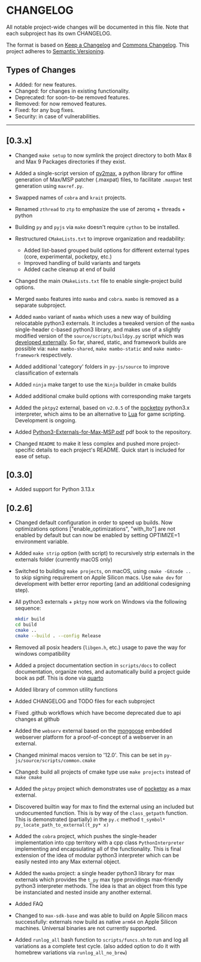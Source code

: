 # CHANGELOG

All notable project-wide changes will be documented in this file. Note that each subproject has its own CHANGELOG.

The format is based on [Keep a Changelog](https://keepachangelog.com/en/1.0.0/) and [Commons Changelog](https://common-changelog.org). This project adheres to [Semantic Versioning](https://semver.org/spec/v2.0.0.html).

## Types of Changes

- Added: for new features.
- Changed: for changes in existing functionality.
- Deprecated: for soon-to-be removed features.
- Removed: for now removed features.
- Fixed: for any bug fixes.
- Security: in case of vulnerabilities.

---

## [0.3.x]

- Changed `make setup` to now symlink the project directory to both Max 8 and Max 9 Packages directories if they exist.

- Added a single-script version of [py2max](https://github.com/shakfu/py2max), a python library for offline generation of Max/MSP patcher (.maxpat) files, to facilitate `.maxpat` test generation using `maxref.py`.

- Swapped names of `cobra` and `krait` projects.

- Renamed `zthread` to `ztp` to emphasize the use of zeromq + threads + python

- Building `py` and `pyjs` via `make` doesn't require `cython` to be installed.

- Restructured `CMakeLists.txt` to improve organization and readability:
  - Added list-based grouped build options for different external types (core, experimental, pocketpy, etc.)
  - Improved handling of build variants and targets
  - Added cache cleanup at end of build

- Changed the main `CMakeLists.txt` file to enable single-project build options.

- Merged `mambo` features into `mamba` and `cobra`. `mambo` is removed as a separate subproject.

- Added `mambo` variant of `mamba` which uses a new way of building relocatable python3 externals. It includes a tweaked version of the `mamba` single-header c-based python3 library, and makes use of a slightly modified version of the `source/scripts/buildpy.py` script which was [developed externally](https://github.com/shakfu/buildpy). So far, shared, static, and framework builds are possible via: `make mambo-shared`, `make mambo-static` and `make mambo-framework` respectively.

- Added additional 'category' folders in `py-js/source` to improve classification of externals

- Added `ninja` make target to use the `Ninja` builder in cmake builds

- Added additional cmake build options with corresponding make targets

- Added the `pktpy2` external, based on `v2.0.5` of the [pocketpy](https://pocketpy.dev) python3.x interpreter, which aims to be an alternative to [Lua](https://lua.org) for game scripting. Development is ongoing.

- Added [Python3-Externals-for-Max-MSP.pdf](https://github.com/shakfu/py-js/tree/main/source/docs/_book/Python3-Externals-for-Max-MSP.pdf) pdf book to the repository.

- Changed `README` to make it less complex and pushed more project-specific details to each project's README. Quick start is included for ease of setup.

## [0.3.0]

- Added support for Python 3.13.x

## [0.2.6]

- Changed default configuration in order to speed up builds. Now optimizations options ["enable_optimizations", "with_lto"] are not enabled by default but can now be enabled by setting OPTIMIZE=1 environment variable.

- Added `make strip` option (with script) to recursively strip externals in the externals folder (currently macOS only)

- Switched to building `make projects`, on macOS, using `cmake -GXcode ..` to skip signing requirement on Apple Silicon macs. Use `make dev` for development with better error reporting (and an additional codesigning step).

- All python3 externals + `pktpy` now work on Windows via the following sequence:

    ```bash
    mkdir build
    cd build
    cmake ..
    cmake --build . --config Release
    ```

- Removed all posix headers (`libgen.h`, etc.) usage to pave the way for windows compatibility

- Added a project documentation section in `scripts/docs` to collect documentation, organize notes, and automatically build a project guide book as pdf. This is done via [quarto](https://quarto.org)

- Added library of common utility functions

- Added CHANGELOG and TODO files for each subproject

- Fixed .github workflows which have become deprecated due to api changes at github

- Added the `webserv` external based on the [mongoose](https://github.com/cesanta/mongoose) embedded webserver platform for a proof-of-concept of a webserver in an external.

- Changed minimal macos version to '12.0'. This can be set in `py-js/source/scripts/common.cmake`

- Changed: build all projects of cmake type use `make projects` instead of `make cmake`

- Added the `pktpy` project which demonstrates use of [pocketpy](https://github.com/blueloveTH/pocketpy) as a max external.

- Discovered builtin way for max to find the external using an included but undocumented function. This is by way of the `class_getpath` function. This is demonstrated (partially) in the `py.c` method `t_symbol* py_locate_path_to_external(t_py* x)`

- Added the `cobra` project, which pushes the single-header implementation into cpp territory with a cpp class `PythonInterpreter` implementing and encapsulating all of the functionality. This is final extension of the idea of modular python3 interpreter which can be easily nested into any Max external object.

- Added the `mamba` project: a single header python3 library for max externals which provides the `t_py` max type providings max-friendly python3 interpreter methods.  The idea is that an object from this type be instanciated and nested inside any another external.

- Added FAQ

- Changed to `max-sdk-base` and was able to build on Apple Silicon macs successfully: externals now build as native `arm64` on Apple Silicon machines. Universal binaries are not currently supported.

- Added `runlog_all` bash function to `scripts/funcs.sh` to run and log all variations as a complete test cycle. (also added option to do it with homebrew variations via `runlog_all_no_brew`)
